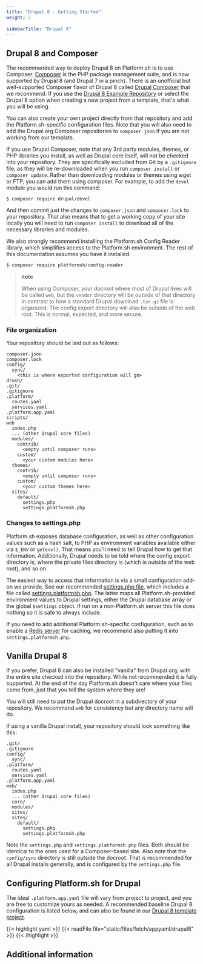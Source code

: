 ```yaml
---
title: "Drupal 8 - Getting Started"
weight: 2
 
sidebarTitle: "Drupal 8"
---
```


## Drupal 8 and Composer

The recommended way to deploy Drupal 8 on Platform.sh is to use Composer. [Composer](https://getcomposer.org/) is the PHP package management suite, and is now supported by Drupal 8 (and Drupal 7 in a pinch). There is an unofficial but well-supported Composer flavor of Drupal 8 called [Drupal Composer](https://github.com/drupal-composer/drupal-project) that we recommend.  If you use the [Drupal 8 Example Repository](https://github.com/platformsh-templates/drupal8/) or select the Drupal 8 option when creating a new project from a template, that's what you will be using.

You can also create your own project directly from that repository and add the Platform.sh-specific configuration files.  Note that you will also need to add the Drupal.org Composer repositories to `composer.json` if you are not working from our template.

If you use Drupal Composer, note that any 3rd party modules, themes, or PHP libraries you install, as well as Drupal core itself, will not be checked into your repository.  They are specifically excluded from Git by a `.gitignore` file, as they will be re-downloaded when you run `composer install` or `composer update`.  Rather than downloading modules or themes using wget or FTP, you can add them using composer.  For example, to add the `devel` module you would run this command:

```
$ composer require drupal/devel
```

And then commit just the changes to `composer.json` and `composer.lock` to your repository.  That also means that to get a working copy of your site locally you will need to run `composer install` to download all of the necessary libraries and modules.

We also strongly recommend installing the Platform.sh Config Reader library, which simplifies access to the Platform.sh environment.  The rest of this documentation assumes you have it installed.

```bash
$ composer require platformsh/config-reader
```

> **note**
>
> When using Composer, your docroot where most of Drupal lives will be called `web`, but the `vendor` directory will be outside of that directory in contrast to how a standard Drupal download `.tar.gz` file is organized.  The config export directory will also be outside of the web root.  This is normal, expected, and more secure.

### File organization

Your repository should be laid out as follows:

```
composer.json
composer.lock
config/
  sync/
    <this is where exported configuration will go>
drush/
.git/
.gitignore
.platform/
  routes.yaml
  services.yaml
.platform.app.yaml
scripts/
web
  index.php
  ... (other Drupal core files)
  modules/
    contrib/
      <empty until composer runs>
    custom/
      <your custom modules here>
  themes/
    contrib/
      <empty until composer runs>
    custom/
      <your custom themes here>
  sites/
    default/
      settings.php
      settings.platformsh.php
```

### Changes to settings.php

Platform.sh exposes database configuration, as well as other configuration values such as a hash salt, to PHP as environment variables available either via `$_ENV` or `getenv()`.  That means you'll need to tell Drupal how to get that information.  Additionally, Drupal needs to be told where the config export directory is, where the private files directory is (which is outside of the web root), and so on.

The easiest way to access that information is via a small configuration add-on we provide.  See our recommended [settings.php file](https://github.com/platformsh-templates/drupal8/blob/master/web/sites/default/settings.php), which includes a file called [settings.platformsh.php](https://github.com/platformsh-templates/drupal8/blob/master/web/sites/default/settings.platformsh.php).  The latter maps all Platform.sh-provided environment values to Drupal settings, either the Drupal database array or the global `$settings` object.  If run on a non-Platform.sh server this file does nothing so it is safe to always include.

If you need to add additional Platform.sh-specific configuration, such as to enable a [Redis server](/frameworks/drupal8/redis.md) for caching, we recommend also putting it into `settings.platformsh.php`.


## Vanilla Drupal 8

If you prefer, Drupal 8 can also be installed "vanilla" from Drupal.org, with the entire site checked into the repository. While not recommended it is fully supported.  At the end of the day Platform.sh doesn't care where your files come from, just that you tell the system where they are!

You will still need to put the Drupal docroot in a subdirectory of your repository.  We recommend `web` for consistency but any directory name will do.

If using a vanilla Drupal install, your repository should look something like this:

```
.git/
.gitignore
config/
  sync/
.platform/
  routes.yaml
  services.yaml
.platform.app.yaml
web/
  index.php
  ... (other Drupal core files)
  core/
  modules/
  sites/
  sites/
    default/
      settings.php
      settings.platformsh.php
```

Note the `settings.php` and `settings.platformsh.php` files.  Both should be identical to the ones used for a Composer-based site.  Also note that the `config/sync` directory is still outside the docroot.  That is recommended for all Drupal installs generally, and is configured by the `settings.php` file.

## Configuring Platform.sh for Drupal

The ideal `.platform.app.yaml` file will vary from project to project, and you are free to customize yours as needed.  A recommended baseline Drupal 8 configuration is listed below, and can also be found in our [Drupal 8 template project](https://github.com/platformsh-templates/drupal8).

{{< highlight yaml >}}
{{< readFile file="static/files/fetch/appyaml/drupal8" >}}
{{< /highlight >}}

## Additional information
